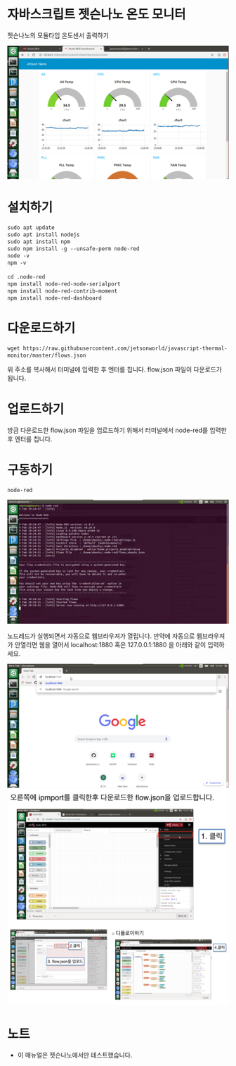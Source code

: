 # 자바스크립트 젯슨나노 온도 모니터

젯슨나노의 모듈타입 온도센서 출력하기

<img src="./javascript_temp_monitor.png" alt="Screenshot" title="Screenshot">

# 설치하기
```
sudo apt update
sudo apt install nodejs
sudo apt install npm
sudo npm install -g --unsafe-perm node-red
node -v
npm -v

cd .node-red
npm install node-red-node-serialport
npm install node-red-contrib-moment
npm install node-red-dashboard

```

# 다운로드하기
```
wget https://raw.githubusercontent.com/jetsonworld/javascript-thermal-monitor/master/flows.json
```
위 주소를 복사해서 터미널에 입력한 후 엔터를 칩니다. flow.json 파일이 다운로드가 됩니다.


# 업로드하기

방금 다운로드한 flow.json 파일을 업로드하기 위해서 터미널에서 node-red를 입력한후 엔터를 칩니다.

# 구동하기
```
node-red
```

<img src="./01_node-red_log.png" alt="Screenshot" title="Screenshot">

 노드레드가 실행되면서 자동으로 웹브라우져가 열립니다. 
만약에 자동으로 웹브라우져가 안열리면 웹을 열어서
localhost:1880 혹은 127.0.0.1:1880 을 아래와 같이 
입력하세요.

<img src="./02_localhost.png" alt="Screenshot" title="Screenshot">

<img src="./03_importing.png" alt="Screenshot" title="Screenshot">

<img src="./04_uploading_flow.json.png" alt="Screenshot" title="Screenshot">


# 노트
- 이 매뉴얼은 젯슨나노에서만 테스트했습니다.
